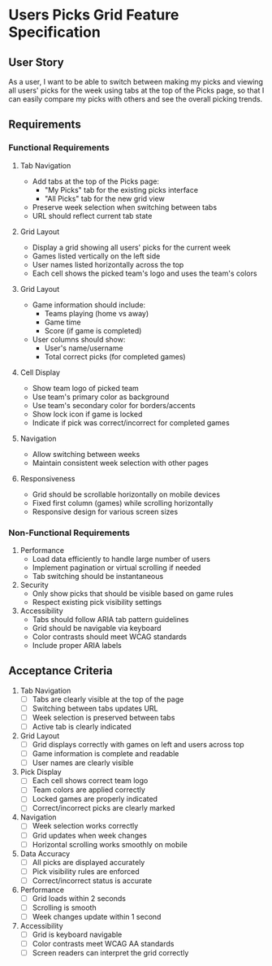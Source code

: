 # Users Picks Grid Feature Specification

## User Story
As a user, I want to be able to switch between making my picks and viewing all users' picks for the week using tabs at the top of the Picks page, so that I can easily compare my picks with others and see the overall picking trends.

## Requirements

### Functional Requirements
1. Tab Navigation
   - Add tabs at the top of the Picks page:
     - "My Picks" tab for the existing picks interface
     - "All Picks" tab for the new grid view
   - Preserve week selection when switching between tabs
   - URL should reflect current tab state

2. Grid Layout
   - Display a grid showing all users' picks for the current week
   - Games listed vertically on the left side
   - User names listed horizontally across the top
   - Each cell shows the picked team's logo and uses the team's colors
3. Grid Layout
   - Game information should include:
     - Teams playing (home vs away)
     - Game time
     - Score (if game is completed)
   - User columns should show:
     - User's name/username
     - Total correct picks (for completed games)
4. Cell Display
   - Show team logo of picked team
   - Use team's primary color as background
   - Use team's secondary color for borders/accents
   - Show lock icon if game is locked
   - Indicate if pick was correct/incorrect for completed games
5. Navigation
   - Allow switching between weeks
   - Maintain consistent week selection with other pages
6. Responsiveness
   - Grid should be scrollable horizontally on mobile devices
   - Fixed first column (games) while scrolling horizontally
   - Responsive design for various screen sizes

### Non-Functional Requirements
1. Performance
   - Load data efficiently to handle large number of users
   - Implement pagination or virtual scrolling if needed
   - Tab switching should be instantaneous
2. Security
   - Only show picks that should be visible based on game rules
   - Respect existing pick visibility settings
3. Accessibility
   - Tabs should follow ARIA tab pattern guidelines
   - Grid should be navigable via keyboard
   - Color contrasts should meet WCAG standards
   - Include proper ARIA labels

## Acceptance Criteria
1. Tab Navigation
   - [ ] Tabs are clearly visible at the top of the page
   - [ ] Switching between tabs updates URL
   - [ ] Week selection is preserved between tabs
   - [ ] Active tab is clearly indicated
2. Grid Layout
   - [ ] Grid displays correctly with games on left and users across top
   - [ ] Game information is complete and readable
   - [ ] User names are clearly visible
3. Pick Display
   - [ ] Each cell shows correct team logo
   - [ ] Team colors are applied correctly
   - [ ] Locked games are properly indicated
   - [ ] Correct/incorrect picks are clearly marked
4. Navigation
   - [ ] Week selection works correctly
   - [ ] Grid updates when week changes
   - [ ] Horizontal scrolling works smoothly on mobile
5. Data Accuracy
   - [ ] All picks are displayed accurately
   - [ ] Pick visibility rules are enforced
   - [ ] Correct/incorrect status is accurate
6. Performance
   - [ ] Grid loads within 2 seconds
   - [ ] Scrolling is smooth
   - [ ] Week changes update within 1 second
7. Accessibility
   - [ ] Grid is keyboard navigable
   - [ ] Color contrasts meet WCAG AA standards
   - [ ] Screen readers can interpret the grid correctly

